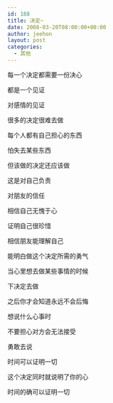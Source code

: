 ```yaml
---
id: 188
title: 决定~
date: 2008-03-20T08:00:00+00:00
author: jeehon
layout: post
categories:
  - 其他
---
```

每一个决定都需要一份决心
  
都是一个见证
  
对感情的见证

很多的决定很难去做
  
每个人都有自己担心的东西
  
怕失去某些东西
  
但该做的决定还应该做
  
这是对自己负责
  
对朋友的信任
  
相信自己无愧于心
  
证明自己很珍惜
  
相信朋友能理解自己
  
能明白做这个决定所需的勇气
  
当心里想去做某些事情的时候
  
下决定去做
  
之后你才会知道永远不会后悔
  
想说什么心事时
  
不要担心对方会无法接受
  
勇敢去说
  
时间可以证明一切
  
这个决定同时就说明了你的心
  
时间的确可以证明一切